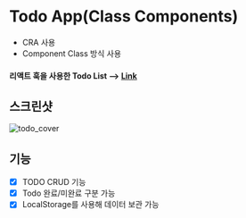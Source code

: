 # Todo App(Class Components)

* CRA 사용
* Component Class 방식 사용


#### 리액트 훅을 사용한 Todo List --> [Link](https://github.com/junheeleeme/react_TodoApp_hooks)

## 스크린샷

![todo_cover](https://user-images.githubusercontent.com/38034518/118227046-d4b1a880-b4c2-11eb-9d6a-506b546d055c.png)

## 기능

- [x] TODO CRUD 기능
- [x] Todo 완료/미완료 구분 가능
- [x] LocalStorage를 사용해 데이터 보관 가능

